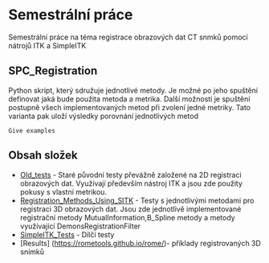 # Semestrální práce

Semestrální práce na téma registrace obrazových dat CT snmků pomocí nátrojů ITK a SimpleITK

## SPC_Registration

Python skript, který sdružuje jednotlivé metody. Je možné po jeho spuštění definovat jaká bude použita metoda a metrika. Další možností je spuštění postupně všech implementovaných metod při zvolení jedné metriky. Tato varianta pak uloží výsledky porovnání jednotlivých metod
```
Give examples
```

## Obsah složek

* [Old_tests](http://www.dropwizard.io/1.0.2/docs/) - Staré původní testy převážně založené na 2D registraci obrazových dat. Využívají především nástroj ITK a jsou zde použity pokusy s vlastní metrikou.
* [Registration_Methods_Using_SITK](https://maven.apache.org/) - Testy s jednotlivými metodami pro registraci 3D obrazových dat. Jsou zde jednotlivě implementované registrační metody MutualInformation,B_Spline metody a metody využívající DemonsRegistrationFilter 
* [SimpleITK_Tests](https://rometools.github.io/rome/) - Dílčí testy
* [Results] (https://rometools.github.io/rome/)- příklady registrovaných 3D snímků
